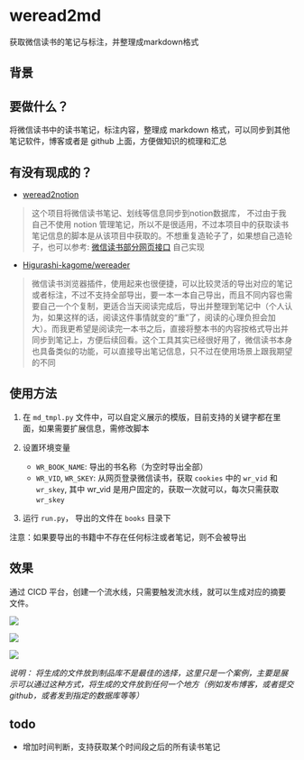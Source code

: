 # weread2md
获取微信读书的笔记与标注，并整理成markdown格式

## 背景

要做什么？
---
将微信读书中的读书笔记，标注内容，整理成 markdown 格式，可以同步到其他笔记软件，博客或者是 github 上面，方便做知识的梳理和汇总

有没有现成的？
---

- [weread2notion](https://github.com/DuckDuck88/weread2notion)

> 这个项目将微信读书笔记、划线等信息同步到notion数据库， 不过由于我自己不使用 notion 管理笔记，所以不是很适用，不过本项目中的获取读书笔记信息的脚本是从该项目中获取的。不想重复造轮子了，如果想自己造轮子，也可以参考: [微信读书部分网页接口](https://www.mdzz2048.com/2023/cae32cf67def/) 自己实现

- [Higurashi-kagome/wereader](https://github.com/Higurashi-kagome/wereader)

> 微信读书浏览器插件，使用起来也很便捷，可以比较灵活的导出对应的笔记或者标注，不过不支持全部导出，要一本一本自己导出，而且不同内容也需要自己一个个复制，更适合当天阅读完成后，导出并整理到笔记中（个人认为，如果这样的话，阅读这件事情就变的“重”了，阅读的心理负担会加大）。而我更希望是阅读完一本书之后，直接将整本书的内容按格式导出并同步到笔记上，方便后续回看。这个工具其实已经很好用了，微信读书本身也具备类似的功能，可以直接导出笔记信息，只不过在使用场景上跟我期望的不同

## 使用方法

1. 在 `md_tmpl.py` 文件中，可以自定义展示的模版，目前支持的关键字都在里面，如果需要扩展信息，需修改脚本

2. 设置环境变量
    - `WR_BOOK_NAME`: 导出的书名称（为空时导出全部）
    - `WR_VID`, `WR_SKEY`: 从网页登录微信读书，获取 `cookies` 中的 `wr_vid` 和 `wr_skey`, 其中 wr_vid 是用户固定的，获取一次就可以，每次只需获取 `wr_skey`
  
3. 运行 `run.py`， 导出的文件在 `books` 目录下

注意：如果要导出的书籍中不存在任何标注或者笔记，则不会被导出

## 效果

通过 CICD 平台，创建一个流水线，只需要触发流水线，就可以生成对应的摘要文件。

![](https://picgo-1256712489.cos.ap-chongqing.myqcloud.com/img/202308301559328.png)

![](https://picgo-1256712489.cos.ap-chongqing.myqcloud.com/img/202308301556801.png)

![](https://picgo-1256712489.cos.ap-chongqing.myqcloud.com/img/202308301559110.png)

*说明： 将生成的文件放到制品库不是最佳的选择，这里只是一个案例，主要是展示可以通过这种方式，将生成的文件放到任何一个地方（例如发布博客，或者提交github，或者发到指定的数据库等等）*

## todo
- 增加时间判断，支持获取某个时间段之后的所有读书笔记